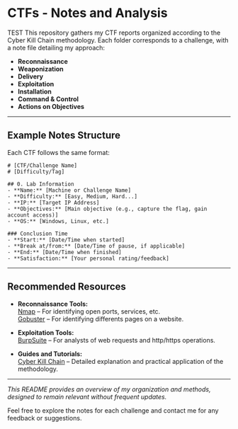 # CTFs - Notes and Analysis
TEST
This repository gathers my CTF reports organized according to the Cyber Kill Chain methodology. Each folder corresponds to a challenge, with a note file detailing my approach:

- **Reconnaissance**
- **Weaponization**
- **Delivery**
- **Exploitation**
- **Installation**
- **Command & Control**
- **Actions on Objectives**

---

## Example Notes Structure

Each CTF follows the same format:

~~~
# [CTF/Challenge Name]
# [Difficulty/Tag]

## 0. Lab Information
- **Name:** [Machine or Challenge Name]
- **Difficulty:** [Easy, Medium, Hard...]
- **IP:** [Target IP Address]
- **Objectives:** [Main objective (e.g., capture the flag, gain account access)]
- **OS:** [Windows, Linux, etc.]

### Conclusion Time
- **Start:** [Date/Time when started]
- **Break at/from:** [Date/Time of pause, if applicable]
- **End:** [Date/Time when finished]
- **Satisfaction:** [Your personal rating/feedback]
~~~

---

## Recommended Resources

- **Reconnaissance Tools:**  
  [Nmap](https://nmap.org/) – For identifying open ports, services, etc.  
  [Gobuster](https://www.kali.org/tools/gobuster/) – For identifying differents pages on a website.

- **Exploitation Tools:**  
  [BurpSuite](https://portswigger.net/burp) – For analysts of web requests and http/https operations.

- **Guides and Tutorials:**  
  [Cyber Kill Chain](https://en.wikipedia.org/wiki/Cyber_kill_chain) – Detailed explanation and practical application of the methodology.


---

*This README provides an overview of my organization and methods, designed to remain relevant without frequent updates.*

Feel free to explore the notes for each challenge and contact me for any feedback or suggestions.
